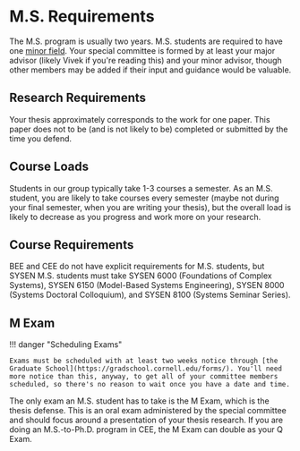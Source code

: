 # M.S. Requirements

The M.S. program is usually two years. M.S. students are required to have one [minor field](minors.md). Your special committee is formed by at least your major advisor (likely Vivek if you're reading this) and your minor advisor, though other members may be added if their input and guidance would be valuable.

## Research Requirements

Your thesis approximately corresponds to the work for one paper. This paper does not to be (and is not likely to be) completed or submitted by the time you defend. 

## Course Loads

Students in our group typically take 1-3 courses a semester. As an M.S. student, you are likely to take courses every semester (maybe not during your final semester, when you are writing your thesis), but the overall load is likely to decrease as you progress and work more on your research.

## Course Requirements

BEE and CEE do not have explicit requirements for M.S. students, but SYSEN M.S. students must take SYSEN 6000 (Foundations of Complex Systems), SYSEN 6150 (Model-Based Systems Engineering), SYSEN 8000 (Systems Doctoral Colloquium), and SYSEN 8100 (Systems Seminar Series).

## M Exam

!!! danger "Scheduling Exams"

    Exams must be scheduled with at least two weeks notice through [the Graduate School](https://gradschool.cornell.edu/forms/). You'll need more notice than this, anyway, to get all of your committee members scheduled, so there's no reason to wait once you have a date and time.

The only exam an M.S. student has to take is the M Exam, which is the thesis defense. This is an oral exam administered by the special committee and should focus around a presentation of your thesis research. If you are doing an M.S.-to-Ph.D. program in CEE, the M Exam can double as your Q Exam.